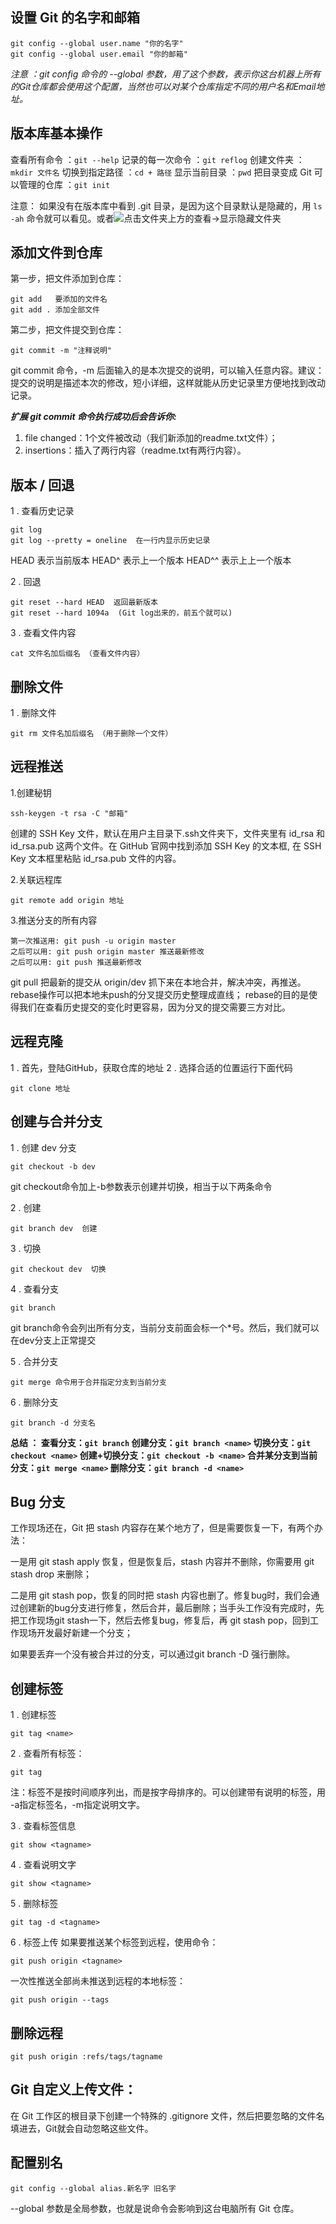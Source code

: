 ﻿## 设置 Git 的名字和邮箱

```
git config --global user.name "你的名字"
git config --global user.email "你的邮箱"
```

*注意 ：git config 命令的 --global 参数，用了这个参数，表示你这台机器上所有的Git仓库都会使用这个配置，当然也可以对某个仓库指定不同的用户名和Email地址。*

## 版本库基本操作
查看所有命令 ：`git --help`
记录的每一次命令 ：`git reflog`
创建文件夹 ：`mkdir 文件名`
切换到指定路径 ：`cd + 路径` 
显示当前目录 ：`pwd`
把目录变成 Git 可以管理的仓库 ：`git init` 

注意：
如果没有在版本库中看到 .git 目录，是因为这个目录默认是隐藏的，用 `ls -ah` 命令就可以看见。或者![点击文件夹上方的查看->显示隐藏文件夹](https://img-blog.csdnimg.cn/20200623161145587.png)


## 添加文件到仓库
第一步，把文件添加到仓库：

```
git add   要添加的文件名
git add . 添加全部文件
```

第二步，把文件提交到仓库：

```
git commit -m "注释说明"
```
git commit 命令，-m 后面输入的是本次提交的说明，可以输入任意内容。建议：提交的说明是描述本次的修改，短小详细，这样就能从历史记录里方便地找到改动记录。

***扩展 git commit 命令执行成功后会告诉你:***
1. file changed：1个文件被改动（我们新添加的readme.txt文件）；
2. insertions：插入了两行内容（readme.txt有两行内容）。

## 版本 / 回退
1 . 查看历史记录 

```
git log 
git log --pretty = oneline  在一行内显示历史记录
```

HEAD 表示当前版本
HEAD\^ 表示上一个版本
HEAD\^\^ 表示上上一个版本

2 . 回退

```
git reset --hard HEAD  返回最新版本
git reset --hard 1094a  (Git log出来的，前五个就可以)
```
3 . 查看文件内容

```
cat 文件名加后缀名 （查看文件内容）
```

## 删除文件
1 . 删除文件

```
git rm 文件名加后缀名 （用于删除一个文件）
```

## 远程推送
1.创建秘钥
```
ssh-keygen -t rsa -C "邮箱" 
```
创建的 SSH Key 文件，默认在用户主目录下.ssh文件夹下，文件夹里有 id_rsa 和 id_rsa.pub 这两个文件。在 GitHub 官网中找到添加 SSH Key 的文本框, 在 SSH Key 文本框里粘贴 id_rsa.pub 文件的内容。

2.关联远程库
```
git remote add origin 地址
```

3.推送分支的所有内容
```
第一次推送用: git push -u origin master 
之后可以用: git push origin master 推送最新修改
之后可以用: git push 推送最新修改
```

git pull 把最新的提交从 origin/dev 抓下来在本地合并，解决冲突，再推送。
rebase操作可以把本地未push的分叉提交历史整理成直线；
rebase的目的是使得我们在查看历史提交的变化时更容易，因为分叉的提交需要三方对比。

## 远程克隆
1 . 首先，登陆GitHub，获取仓库的地址
2 . 选择合适的位置运行下面代码
```
git clone 地址
```

## 创建与合并分支
1 . 创建 dev 分支

```
git checkout -b dev
```
git checkout命令加上-b参数表示创建并切换，相当于以下两条命令

2 .  创建 

```
git branch dev  创建
```

3 .  切换

```
git checkout dev  切换
```

4 . 查看分支

```
git branch
```

git branch命令会列出所有分支，当前分支前面会标一个*号。然后，我们就可以在dev分支上正常提交

5 . 合并分支

```
git merge 命令用于合并指定分支到当前分支
```
6 . 删除分支 

```
git branch -d 分支名  
```

**总结 ： 
查看分支：`git branch`
创建分支：`git branch <name>`
切换分支：`git checkout <name>`
创建+切换分支：`git checkout -b <name>`
合并某分支到当前分支：`git merge <name>`
删除分支：`git branch -d <name>`**


## Bug 分支
工作现场还在，Git 把 stash 内容存在某个地方了，但是需要恢复一下，有两个办法：

一是用 git stash apply 恢复，但是恢复后，stash 内容并不删除，你需要用 git stash drop 来删除；

二是用 git stash pop，恢复的同时把 stash 内容也删了。修复bug时，我们会通过创建新的bug分支进行修复，然后合并，最后删除；当手头工作没有完成时，先把工作现场git stash一下，然后去修复bug，修复后，再 git stash pop，回到工作现场开发最好新建一个分支；

如果要丢弃一个没有被合并过的分支，可以通过git branch -D <name>强行删除。




## 创建标签
1 . 创建标签

```
git tag <name>
```
2 . 查看所有标签：

```
git tag
```

注：标签不是按时间顺序列出，而是按字母排序的。可以创建带有说明的标签，用 -a指定标签名，-m指定说明文字。

3 . 查看标签信息

```
git show <tagname>
```
4 . 查看说明文字

```
git show <tagname>
```

5 . 删除标签

```
git tag -d <tagname>
```

6 . 标签上传
如果要推送某个标签到远程，使用命令：

```
git push origin <tagname>
```

一次性推送全部尚未推送到远程的本地标签：

```
git push origin --tags
```

## 删除远程

```
git push origin :refs/tags/tagname
```

## Git 自定义上传文件：
在 Git 工作区的根目录下创建一个特殊的 .gitignore 文件，然后把要忽略的文件名填进去，Git就会自动忽略这些文件。


## 配置别名

```
git config --global alias.新名字 旧名字
```

--global 参数是全局参数，也就是说命令会影响到这台电脑所有 Git 仓库。

